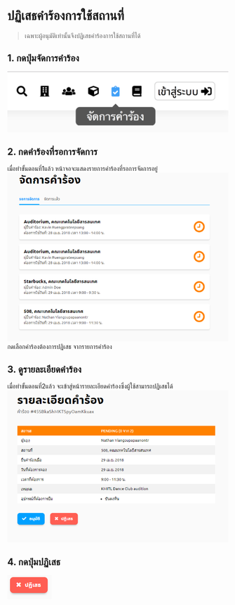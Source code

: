 # ปฏิเสธคำร้องการใช้สถานที่
> เฉพาะผู้อนุมัติเท่านั้นจึงปฏิเสธคำร้องการใช้สถานที่ได้
## 1. กดปุ่มจัดการคำร้อง
![](../img/navigation-bar/manage-request-button.png)<br>
## 2. กดคำร้องที่รอการจัดการ
เมื่อทำขั้นตอนที่1แล้ว หน้าจอจะแสดงรายการคำร้องที่รอการจัดการอยู่<br>
  ![](../man-img/08.accept-request/waiting-request.png)<br>
  กดเลือกคำร้องต้องการปฏิเสธ จากรายการคำร้อง<br>
## 3. ดูรายละเอียดคำร้อง
เมื่อทำขั้นตอนที่2แล้ว จะเข้าสู่หน้ารายละเอียดคำร้องซึ่งผู้ใช้สามารถปฏิเสธได้
  ![](../man-img/08.accept-request/request-detail.png)

## 4. กดปุ่มปฏิเสธ
![](../man-img/09.decline-request/decline.png)

